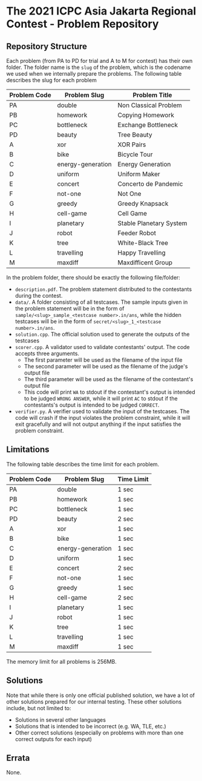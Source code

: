 # The 2021 ICPC Asia Jakarta Regional Contest - Problem Repository

## Repository Structure

Each problem (from PA to PD for trial and A to M for contest) has their own folder. The folder name is the `slug` of the problem, which is the codename we used when we internally prepare the problems. The following table describes the slug for each problem

| Problem Code | Problem Slug      | Problem Title              |
| ------------ | ----------------- | -------------------------- |
| PA           | double            | Non Classical Problem      |
| PB           | homework          | Copying Homework           |
| PC           | bottleneck        | Exchange Bottleneck        |
| PD           | beauty            | Tree Beauty                |
| A            | xor               | XOR Pairs                  |
| B            | bike              | Bicycle Tour               |
| C            | energy-generation | Energy Generation          |
| D            | uniform           | Uniform Maker              |
| E            | concert           | Concerto de Pandemic       |
| F            | not-one           | Not One                    |
| G            | greedy            | Greedy Knapsack            |
| H            | cell-game         | Cell Game                  |
| I            | planetary         | Stable Planetary System    |
| J            | robot             | Feeder Robot               |
| K            | tree              | White-Black Tree           |
| L            | travelling        | Happy Travelling           |
| M            | maxdiff           | Maxdifficent Group         |

In the problem folder, there should be exactly the following file/folder:

- `description.pdf`. The problem statement distributed to the contestants during the contest.
- `data/`. A folder consisting of all testcases. The sample inputs given in the problem statement will be in the form of `sample/<slug>_sample_<testcase number>.in/ans`, while the hidden testcases will be in the form of `secret/<slug>_1_<testcase number>.in/ans`.
- `solution.cpp`. The official solution used to generate the outputs of the testcases
- `scorer.cpp`. A validator used to validate contestants' output. The code accepts three arguments.
  - The first parameter will be used as the filename of the input file
  - The second parameter will be used as the filename of the judge's output file
  - The third parameter will be used as the filename of the contestant's output file
  - This code will print `WA` to stdout if the contestant's output is intended to be judged `WRONG ANSWER`, while it will print `AC` to stdout if the contestants's output is intended to be judged `CORRECT`.
- `verifier.py`. A verifier used to validate the input of the testcases. The code will crash if the input violates the problem constraint, while it will exit gracefully and will not output anything if the input satisfies the problem constraint.

## Limitations

The following table describes the time limit for each problem.

| Problem Code | Problem Slug      | Time Limit |
| ------------ | ----------------- | ---------- |
| PA           | double            | 1 sec      |
| PB           | homework          | 1 sec      |
| PC           | bottleneck        | 1 sec      |
| PD           | beauty            | 2 sec      |
| A            | xor               | 1 sec      |
| B            | bike              | 1 sec      |
| C            | energy-generation | 1 sec      |
| D            | uniform           | 1 sec      |
| E            | concert           | 2 sec      |
| F            | not-one           | 1 sec      |
| G            | greedy            | 1 sec      |
| H            | cell-game         | 2 sec      |
| I            | planetary         | 1 sec      |
| J            | robot             | 1 sec      |
| K            | tree              | 1 sec      |
| L            | travelling        | 1 sec      |
| M            | maxdiff           | 1 sec      |

The memory limit for all problems is 256MB.

## Solutions

Note that while there is only one official published solution, we have a lot of other solutions prepared for our internal testing. These other solutions include, but not limited to:

- Solutions in several other languages
- Solutions that is intended to be incorrect (e.g. WA, TLE, etc.)
- Other correct solutions (especially on problems with more than one correct outputs for each input)

## Errata

None.
